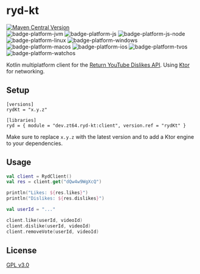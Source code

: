 # ryd-kt

[![Maven Central Version](https://img.shields.io/maven-central/v/dev.zt64.ryd-kt/core)](https://central.sonatype.com/artifact/dev.zt64.ryd-kt/core)
<br>
![badge-platform-jvm]
![badge-platform-js]
![badge-platform-js-node]
![badge-platform-linux]
![badge-platform-windows]
![badge-platform-macos]
![badge-platform-ios]
![badge-platform-tvos]
![badge-platform-watchos]

Kotlin multiplatform client for the [Return YouTube Dislikes API](https://returnyoutubedislikeapi.com/swagger/index.html).
Using [Ktor](https://github.com/ktorio/ktor) for networking.

## Setup

```
[versions]
rydKt = "x.y.z"

[libraries]
ryd = { module = "dev.zt64.ryd-kt:client", version.ref = "rydKt" }
```

Make sure to replace `x.y.z` with the latest version and to add a Ktor engine to your dependencies.

## Usage

```kotlin
val client = RydClient()
val res = client.get("dQw4w9WgXcQ")

println("Likes: ${res.likes}")
println("Dislikes: ${res.dislikes}")

val userId = "..."

client.like(userId, videoId)
client.dislike(userId, videoId)
client.removeVote(userId, videoId)
```

## License

[GPL v3.0](LICENSE)

[badge-platform-jvm]: http://img.shields.io/badge/-jvm-DB413D.svg?style=flat

[badge-platform-js]: http://img.shields.io/badge/-js-F8DB5D.svg?style=flat

[badge-platform-js-node]: https://img.shields.io/badge/-nodejs-68a063.svg?style=flat

[badge-platform-linux]: http://img.shields.io/badge/-linux-2D3F6C.svg?style=flat

[badge-platform-windows]: http://img.shields.io/badge/-windows-4D76CD.svg?style=flat

[badge-platform-macos]: http://img.shields.io/badge/-macos-111111.svg?style=flat

[badge-platform-ios]: http://img.shields.io/badge/-ios-CDCDCD.svg?style=flat

[badge-platform-tvos]: http://img.shields.io/badge/-tvos-808080.svg?style=flat

[badge-platform-watchos]: http://img.shields.io/badge/-watchos-C0C0C0.svg?style=flat

[badge-platform-wasm]: https://img.shields.io/badge/-wasm-624FE8.svg?style=flat
